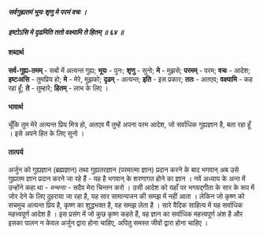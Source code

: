 ##### सर्वगुह्यतमं भूयः शृणु मे परमं वचः ।
##### इष्टोऽसि मे दृढमिति ततो वक्ष्यामि ते हितम् ॥ ६४ ॥

#### शब्दार्थ

**सर्व-गुह्य-तमम्** - सबों में अत्यन्त गुह्य; **भूयः** - पुनः; **शृणु** - सुनो; **मे** - मुझसे; **परमम्** - परम; **वचः** - आदेश; **इष्टःअसि** - तुमप्रिय हो; **मे** - मेरे, मुझको; **दृढम्** - अत्यन्त; **इति** - इस प्रकार; **ततः** - अतएव; **वक्ष्यामि** - कह रहा हूँ; **ते** - तुम्हारे; **हितम्** - लाभ के लिए ।

#### भावार्थ

चूँकि तुम मेरे अत्यन्त प्रिय मित्र हो, अतएव मैं तुम्हें अपना परम आदेश, जो सर्वाधिक गुह्यज्ञान है, बता रहा हूँ । इसे अपने हित के लिए सुनो ।

#### तात्पर्य

अर्जुन को गुह्यज्ञान (ब्रह्मज्ञान) तथा गुह्यतरज्ञान (परमात्मा ज्ञान) प्रदान करने के बाद भगवान् अब उसे गुह्यतम ज्ञान प्रदान करने जा रहे हैं - यह है भगवान् के शरणागत होने का ज्ञान । नवें अध्याय के अन्त में उन्होंने कहा था - *मन्मनाः* - सदैव मेरा चिन्तन करो । उसी आदेश को यहाँ पर भगवद्गीता के सार के रूप में जोर देने के लिए दुहराया जा रहा है, यह सार सामान्यजन की समझ में नहीं आता । लेकिन जो कृष्ण को सचमुच अत्यन्त प्रिय है, कृष्ण का शुद्धभक्त है, वह समझ लेता है । सारे वैदिक साहित्य में यह सर्वाधिक महत्त्वपूर्ण आदेश है । इस प्रसंग में जो कुछ कृष्ण कहते हैं, वह ज्ञान का सर्वाधिक महत्त्वपूर्ण अंश है और इसका पालन न केवल अर्जुन द्वारा होना चाहिए, अपितु समस्त जीवों द्वारा होना चाहिए ।